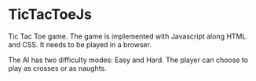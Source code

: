 # TicTacToeJs
Tic Tac Toe game.
The game is implemented with Javascript along HTML and CSS.
It needs to be played in a browser.

The AI has two difficulty modes: Easy and Hard.
The player can choose to play as crosses or as naughts.
